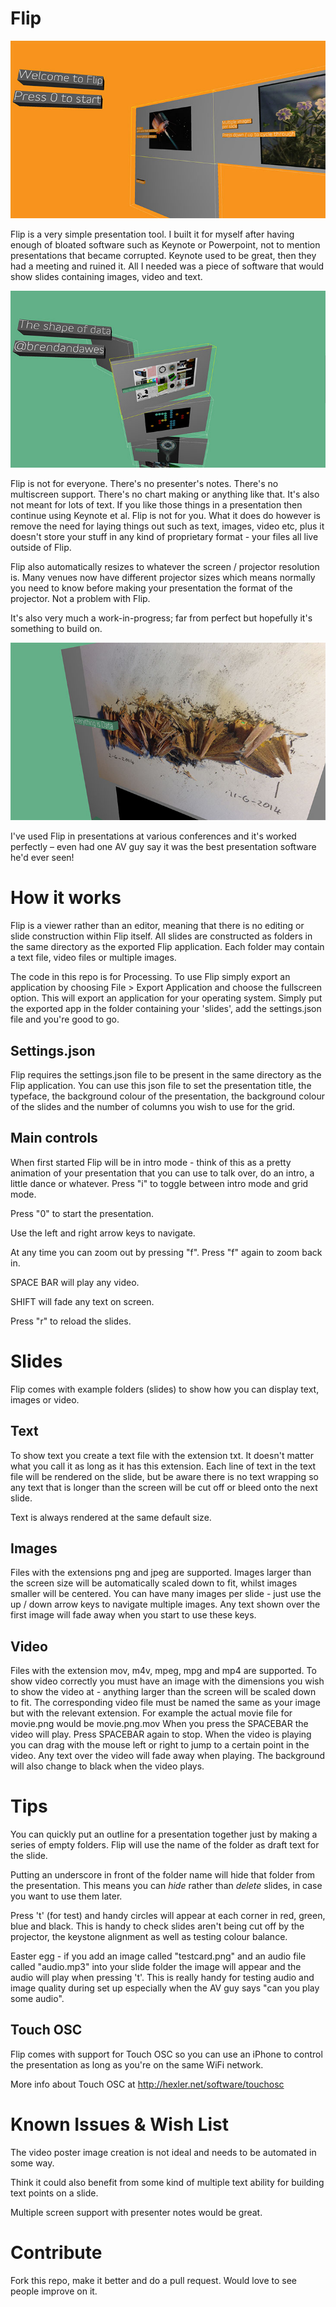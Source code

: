 Flip
====

![Flip](screenshot.jpg?raw=true "Flip screenshot")

Flip is a very simple presentation tool. I built it for myself after having enough of bloated software such as Keynote or Powerpoint, not to mention presentations that became corrupted. Keynote used to be great, then they had a meeting and ruined it. All I needed was a piece of software that would show slides containing images, video and text. 

![Flip](screenshot2.jpg?raw=true "Flip screenshot")

Flip is not for everyone. There's no presenter's notes. There's no multiscreen support. There's no chart making or anything like that. It's also not meant for lots of text. If you like those things in a presentation then continue using Keynote et al. Flip is not for you. What it does do however is remove the need for laying things out such as text, images, video etc, plus it doesn't store your stuff in any kind of proprietary format - your files all live outside of Flip.

Flip also automatically resizes to whatever the screen / projector resolution is. Many venues now have different projector sizes which means normally you need to know before making your presentation the format of the projector. Not a problem with Flip.

It's also very much a work-in-progress; far from perfect but hopefully it's something to build on.

![Flip](screenshot3.jpg?raw=true "Flip screenshot")

I've used Flip in presentations at various conferences and it's worked perfectly – even had one AV guy say it was the best presentation software he'd ever seen!

How it works
============

Flip is a viewer rather than an editor, meaning that there is no editing or slide construction within Flip itself. All slides are constructed as folders in the same directory as the exported Flip application. Each folder may contain a text file, video files or multiple images.

The code in this repo is for Processing. To use Flip simply export an application by choosing File > Export Application and choose the fullscreen option. This will export an application for your operating system. Simply put the exported app in the folder containing your 'slides', add the settings.json file and you're good to go.

Settings.json
-------------

Flip requires the settings.json file to be present in the same directory as the Flip application. You can use this json file to set the presentation title, the typeface, the background colour of the presentation, the background colour of the slides and the number of columns you wish to use for the grid.

Main controls
-------------

When first started Flip will be in intro mode - think of this as a pretty animation of your presentation that you can use to talk over, do an intro, a little dance or whatever. Press "i" to toggle between intro mode and grid mode.

Press "0" to start the presentation.

Use the left and right arrow keys to navigate.

At any time you can zoom out by pressing "f". Press "f" again to zoom back in.

SPACE BAR will play any video.

SHIFT will fade any text on screen.

Press "r" to reload the slides.

Slides
======

Flip comes with example folders (slides) to show how you can display text, images or video.

Text
----

To show text you create a text file with the extension txt. It doesn't matter what you call it as long as it has this extension. Each line of text in the text file will be rendered on the slide, but be aware there is no text wrapping so any text that is longer than the screen will be cut off or bleed onto the next slide.

Text is always rendered at the same default size.

Images
------

Files with the extensions png and jpeg are supported. Images larger than the screen size will be automatically scaled down to fit, whilst images smaller will be centered. You can have many images per slide - just use the up / down arrow keys to navigate multiple images. Any text shown over the first image will fade away when you start to use these keys.

Video
-----

Files with the extension mov, m4v, mpeg, mpg and mp4 are supported. To show video correctly you must have an image with the dimensions you wish to show the video at - anything larger than the screen will be scaled down to fit. The corresponding video file must be named the same as your image but with the relevant extension. For example the actual movie file for movie.png would be movie.png.mov When you press the SPACEBAR the video will play. Press SPACEBAR again to stop. When the video is playing you can drag with the mouse left or right to jump to a certain point in the video. Any text over the video will fade away when playing. The background will also change to black when the video plays.

Tips
====

You can quickly put an outline for a presentation together just by making a series of empty folders. Flip will use the name of the folder as draft text for the slide.

Putting an underscore in front of the folder name will hide that folder from the presentation. This means you can _hide_ rather than _delete_ slides, in case you want to use them later.

Press 't' (for test) and handy circles will appear at each corner in red, green, blue and black. This is handy to check slides aren't being cut off by the projector, the keystone alignment as well as testing colour balance.

Easter egg - if you add an image called "testcard.png" and an audio file called "audio.mp3" into your slide folder the image will appear and the audio will play when pressing 't'. This is really handy for testing audio and image quality during set up especially when the AV guy says "can you play some audio".

Touch OSC
---------

Flip comes with support for Touch OSC so you can use an iPhone to control the presentation as long as you're on the same WiFi network.

More info about Touch OSC at http://hexler.net/software/touchosc

Known Issues & Wish List
========================

The video poster image creation is not ideal and needs to be automated in some way.

Think it could also benefit from some kind of multiple text ability for building text points on a slide.

Multiple screen support with presenter notes would be great.

Contribute
==========

Fork this repo, make it better and do a pull request. Would love to see people improve on it.